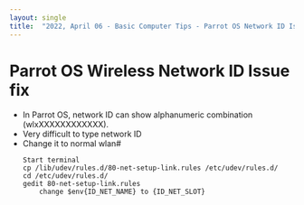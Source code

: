 ```yaml
---
layout: single
title:  "2022, April 06 - Basic Computer Tips - Parrot OS Network ID Issue"
---
```


# Parrot OS Wireless Network ID Issue fix
- In Parrot OS, network ID can show alphanumeric combination (wlxXXXXXXXXXXXX).
- Very difficult to type network ID
- Change it to normal wlan#
    ```
    Start terminal
    cp /lib/udev/rules.d/80-net-setup-link.rules /etc/udev/rules.d/
    cd /etc/udev/rules.d/
    gedit 80-net-setup-link.rules
        change $env{ID_NET_NAME} to {ID_NET_SLOT}
    ```
